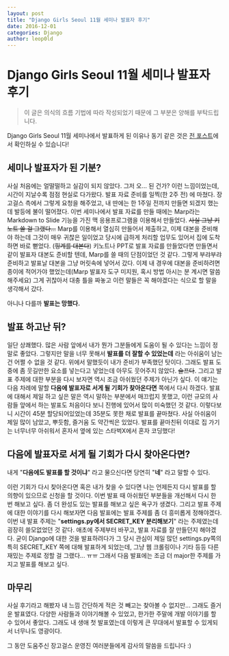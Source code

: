 ```yaml
---
layout: post
title: "Django Girls Seoul 11월 세미나 발표자 후기"
date: 2016-12-01
categories: Django
author: leop0ld
---
```


# Django Girls Seoul 11월 세미나 발표자 후기
> 이 글은 의식의 흐름 기법에 따라 작성되었기 때문에 그 부분은 양해를 부탁드립니다.

Django Girls Seoul 11월 세미나에서 발표하게 된 이유나 동기 같은 것은 [전 포스트](../djangogirls-11-seminar/)에서 확인하실 수 있습니다!

## 세미나 발표자가 된 기분?

사실 처음에는 얼떨떨하고 실감이 되지 않았다. 그저 오... 된 건가? 이런 느낌이었는데, 시간이 지날수록 점점 현실로 다가왔다.
발표 자료 준비를 일찍(한 2주 전) 에 마쳤다. 장고걸스 측에서 그렇게 요청을 해주었고, 내 딴에는 한 1주일 전까지 만들면 되겠지 했는데 발등에 불이 떨어졌다.
이번 세미나에서 발표 자료를 만들 때에는 Marp라는 Markdown to Slide 기능을 가진 맥 응용프로그램을 이용해서 만들었다.
~~사실 그냥 키노트 쓸 걸 그랬다...~~ Marp를 이용해서 열심히 만들어서 제출하고, 이제 대본을 준비해야 하는데 그것이 매우 귀찮은 일이었고 당시에 급하게 처리할 업무도 있어서 집에 도착하면 바로 뻗었다. (~~핑계를 대본다~~)
키노트나 PPT로 발표 자료를 만들었다면 만들면서 같이 발표자 대본도 준비할 텐데, Marp를 쓸 때의 단점이었던 것 같다.
그렇게 부랴부랴 준비하고 발표날 대본을 그냥 머릿속에 넣어서 갔다.
이제 내 경우에 대본을 준비하려면 종이에 적어가야 했었는데(Marp 발표자 도구 미지원, 혹시 방법 아시는 분 계시면 말씀해주세요) 그게 귀찮아서 대충 틀을 짜놓고 이런 말들은 꼭 해야겠다는 식으로 할 말을 생각해서 갔다.

아니나 다를까 **발표는 망했다.**

## 발표 하고난 뒤?

일단 상쾌했다. 많은 사람 앞에서 내가 뭔가 그분들에게 도움이 될 수 있다는 느낌이 정말로 좋았다.
그렇지만 말을 너무 못해서 **발표를 더 잘할 수 있었는데** 라는 아쉬움이 남는 건 어쩔 수 없을 것 같다.
위에서 말했듯이 내가 준비가 부족했던 탓이다. 그래도 발표 도중에 좀 웃길만한 요소를 넣는다고 넣었는데 아무도 웃어주지 않았다. ~~슬프다~~.
그리고 발표 주제에 대한 부분을 다시 보자면 역시 조금 아쉬웠던 주제가 아닌가 싶다.
이 얘기는 다음 차례에 말할 **다음에 발표자로 서게 될 기회가 찾아온다면** 쪽에서 다시 하겠다.
발표에 대해서 제일 하고 싶은 말은 역시 말하는 부분에서 매끄럽지 못했고, 이런 규모의 사람들 앞에서 하는 발표도 처음이다 보니 진행에 있어서 많이 미숙했던 것 같다. 이렇다보니 시간이 45분 할당되어있었는데 35분도 못한 채로 발표를 끝마쳤다. 사실 아쉬움이 제일 많이 남았고, 뿌듯함, 즐거움 도 약간씩은 있었다.
발표를 끝마친뒤 이대로 집 가기는 너무너무 아쉬워서 혼자서 옆에 있는 스타벅X에서 혼자 코딩했다!

<script async src="//pagead2.googlesyndication.com/pagead/js/adsbygoogle.js"></script>
<ins class="adsbygoogle"
     style="display:block; text-align:center;"
     data-ad-format="fluid"
     data-ad-layout="in-article"
     data-ad-client="ca-pub-1864899826477546"
     data-ad-slot="2703362319"></ins>
<script>
     (adsbygoogle = window.adsbygoogle || []).push({});
</script>

## 다음에 발표자로 서게 될 기회가 다시 찾아온다면?

내게 "**다음에도 발표를 할 것이냐**" 라고 물으신다면 당연히 "**네**" 라고 말할 수 있다.

이런 기회가 다시 찾아온다면 혹은 내가 찾을 수 있다면 나는 언제든지 다시 발표를 할 의향이 있으므로 신청을 할 것이다.
이번 발표 때 아쉬웠던 부분들을 개선해서 다시 한 번 해보고 싶다. 좀 더 완성도 있는 발표를 해보고 싶은 욕구가 생겼다.
그리고 발표 주제에 대한 이야기를 다시 해보자면 다음 발표에는 발표 주제를 좀 더 흥미롭게 정해야겠다.
이번 내 발표 주제는 "**settings.py에서 SECRET_KEY 분리해보기**" 라는 주제였는데 굉장히 쓸모없었던 것 같다.
애초에 주제부터 바꾸고, 발표 자료를 잘 만들던지 해야겠다. 굳이 Django에 대한 것을 발표하려다가 그 당시 관심이 제일 많던 settings.py쪽의 특히 SECRET_KEY 쪽에 대해 발표하게 되었는데, 그냥 웹 크롤링이나 기타 등등 다른 재밌는 주제로 정할 걸 그랬다... ㅠㅠ 그래서 다음 발표에는 조금 더 major한 주제를 가지고 발표를 해보고 싶다.

## 마무리

사실 후기라고 해봤자 내 느낌 간단하게 적은 것 빼고는 찾아볼 수 없지만... 그래도 즐거운 발표였다.
다양한 사람들과 이야기해볼 수 있었고, 한가한 주말에 개발 이야기를 할 수 있어서 좋았다.
그래도 내 생애 첫 발표였는데 이렇게 큰 무대에서 발표할 수 있게되서 너무나도 영광이다.

그 동안 도움주신 장고걸스 운영진 여러분들에게 감사의 말씀을 드립니다 :)
